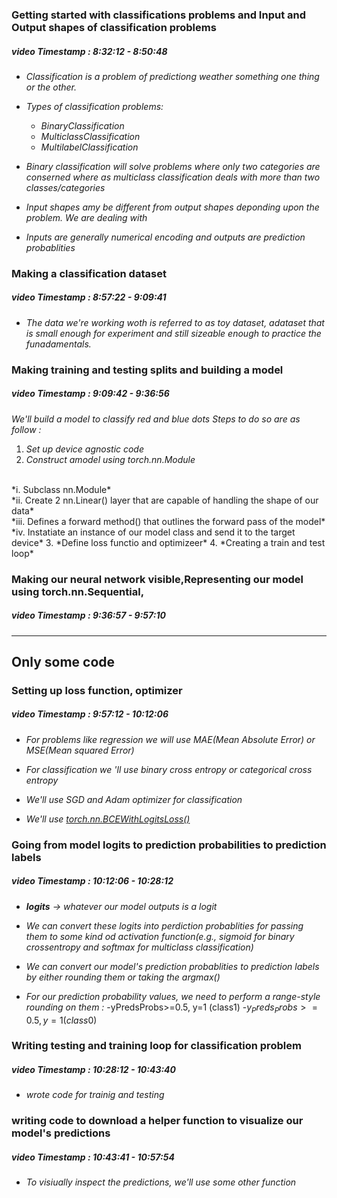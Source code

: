 ### Getting started with classifications problems and Input and Output shapes of classification problems
##### **video Timestamp :** **8:32:12 - 8:50:48**

*
    *Classification is a problem of predictiong weather something one thing or the other.*

*
    *Types of classification problems:*
    - $BinaryClassification$
    - $MulticlassClassification$
    - $MultilabelClassification$

*
    *Binary classification will solve problems where only two categories are conserned where as multiclass classification deals with more than two classes/categories*

*
    *Input shapes amy be different from output shapes deponding upon the problem. We are dealing with*

*
    *Inputs are generally numerical encoding and outputs are prediction probablities*

### Making a classification dataset
##### **video Timestamp :** **8:57:22 - 9:09:41**

*
    *The data we're working woth is referred to as toy dataset, adataset that is small enough for experiment and still sizeable enough to practice the funadamentals.*


### Making training and testing splits and building a model 
##### **video Timestamp :** **9:09:42 - 9:36:56**

*We'll build a model to classify red and blue dots Steps to do so are as follow :*

1. *Set up device agnostic code*
2. *Construct amodel using torch.nn.Module*
<br>
    *i. Subclass nn.Module*<br>
    *ii. Create 2 nn.Linear() layer that are capable of handling the shape of our data*<br>
    *iii. Defines a forward method() that outlines the forward pass of the model*<br>
    *iv. Instatiate an instance of our model class and send it to the target device* 
3. *Define loss functio and optimizeer*
4. *Creating a train and test loop*


### Making our neural network visible,Representing our model using torch.nn.Sequential,
##### **video Timestamp :** **9:36:57 - 9:57:10**

---
Only some code
---

### Setting up loss function, optimizer
##### **video Timestamp :** **9:57:12 - 10:12:06**

*
    *For problems like regression we will use MAE(Mean Absolute Error) or MSE(Mean squared Error)*

*
    *For classification we 'll use binary cross entropy or categorical cross entropy*

*
    *We'll use SGD and Adam optimizer for classification*

*
    *We'll use <u>torch.nn.BCEWithLogitsLoss()</u>*

### Going from model logits to prediction probabilities to prediction labels
##### **video Timestamp :** **10:12:06 - 10:28:12**
*
    ***logits** -> whatever our model outputs is a logit*
*
    *We can convert these logits into perdiction probablities for passing them to some kind od activation function(e.g., sigmoid for binary crossentropy and softmax for multiclass classification)*

*
    *We can convert our model's prediction probablities to prediction labels by either rounding them or taking the argmax()*

*
    *For our prediction probability values, we need to perform a range-style rounding on them :*
    -yPredsProbs>=0.5, y=1 (class1)
    -$y_Preds_Probs>=0.5, y=1 (class0)$


### Writing testing and training loop for classification problem
##### **video Timestamp :** **10:28:12 - 10:43:40**

*
    *wrote code for trainig and testing*

### writing code to download a helper function to visualize our model's predictions
##### **video Timestamp :** **10:43:41 - 10:57:54**

*
    *To visiually inspect the predictions, we'll use some other function*